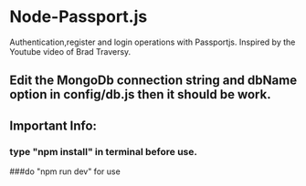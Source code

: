 # Node-Passport.js

Authentication,register and login operations with Passportjs. Inspired by the Youtube video of Brad Traversy.

## Edit the MongoDb connection string and dbName option in config/db.js then it should be work.

## Important Info:
### type "npm install" in terminal before use. 
###do "npm run dev" for use



